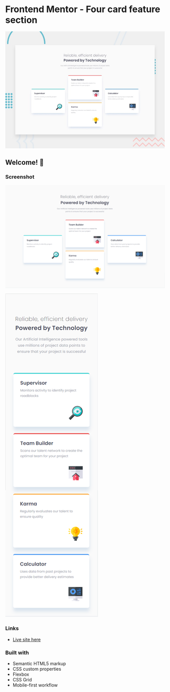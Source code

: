 # Frontend Mentor - Four card feature section

![Design preview for the Four card feature section coding challenge](./design/desktop-preview.jpg)

## Welcome! 👋

### Screenshot

 ![](./images/screenshot-desktop.png)

 ![](./images/screenshot-mobile.png)

### Links

- [Live site here](https://master--cheery-kashata-240a11.netlify.app/)

### Built with

- Semantic HTML5 markup
- CSS custom properties
- Flexbox
- CSS Grid
- Mobile-first workflow
